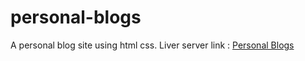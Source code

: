 # personal-blogs
A personal blog site using html css.
Liver server link : [Personal Blogs](https:///Abdullah1203.github.io/personal-blogs/)
